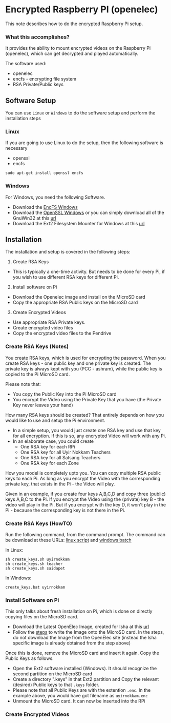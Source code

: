 # Encrypted Raspberry PI (openelec)

This note describes how to do the encrypted Raspberry Pi setup.

### What this accomplishes?

It provides the ability to mount encrypted videos on the Raspberry Pi (openelec), which can get decrypted and played automatically.

The software used:
   * openelec
   * encfs - encrypting file system
   * RSA Private/Public keys

## Software Setup

You can use `Linux` or `Windows` to do the software setup and perform the installation steps

### Linux

If you are going to use Linux to do the setup, then the following software is necessary

* openssl
* encfs

```
sudo apt-get install openssl encfs
```

### Windows

For Windows, you need the following Software.

* Download the [EncFS Windows](http://encfsmp.sourceforge.net/download.html)
* Download the [OpenSSL Windows](https://www.openssl.org/related/binaries.html) or you can simply download all of the GnuWin32 at this [url](http://gnuwin32.sourceforge.net/)
* Download the Ext2 Filesystem Mounter for Windows at this [url](http://sourceforge.net/projects/ext2fsd/)


## Installation 

The installation and setup is covered in the following steps:

1. Create RSA Keys 
  * This is typically a one-time activity. But needs to be done for every Pi, if you wish to use different RSA keys for different Pi.
2. Install software on Pi
  * Download the Openelec image and install on the MicroSD card
  * Copy the appropriate RSA Public keys on the MicroSD card
3. Create Encrypted Videos
  * Use appropriate RSA Private keys.
  * Create encrypted video files
  * Copy the encrypted video files to the Pendrive

### Create RSA Keys (Notes)

You create RSA keys, which is used for encrypting the password. When you create RSA keys - one public key and one private key is created. 
The private key is always kept with you (PCC - ashram), while the public key is copied to the Pi MicroSD card.

Please note that:
  * You copy the Public Key into the Pi MicroSD card
  * You encrypt the Video using the Private Key that you have (the Private Key never leaves your hand)

How many RSA keys should be created? That entirely depends on how you would like to use and setup the Pi environment.

* In a simple setup, you would just create one RSA key and use that key for all encryption. If this is so, any encrypted Video will work with any Pi.
* In an elaborate case, you could create
   * One RSA key for each RPi
   * One RSA key for all Uyir Nokkam Teachers
   * One RSA key for all Satsang Teachers
   * One RSA key for each Zone

How you model is completely upto you. You can copy multiple RSA public keys to each Pi. As long as you encrypt the Video with the corresponding private key, that 
exists in the Pi - the Video will play.

Given in an example, if you create four keys A,B,C,D and copy three (public) keys A,B,C to the Pi. If you encrypt the Video using the (private) key B - the video will 
play in the Pi. But if you encrypt with the key D, it won't play in the Pi - because the corresponding key is not there in the Pi.

### Create RSA Keys (HowTO)

Run the following command, from the command prompt. The command can be download at these URLs:  [linux script](create_keys.sh) and [windows batch](create_keys.bat)

In Linux:

```
sh create_keys.sh uyirnokkam
sh create_keys.sh teacher
sh create_keys.sh saidapet
```

In Windows:

```
create_keys.bat uyirnokkam
```


### Install Software on Pi

This only talks about fresh installation on Pi, which is done on directly copying files on the MicroSD card.

* Download the Latest OpenElec Image, created for Isha at this [url](not.yet.created)
* Follow the [steps](http://wiki.openelec.tv/index.php/HOW-TO:Installing_OpenELEC/Writing_The_Disk_Image#tab=Windows) to write the Image onto the MicroSD card. 
In the steps, do not download the Image from the OpenElec site (instead the Isha specific image is already obtained from the step above)

Once this is done, remove the MicroSD card and insert it again. Copy the Public Keys as follows.

* Open the Ext2 software installed (Windows). It should recognize the second partition on the MicroSD card
* Create a directory ".keys" in that Ext2 partition and Copy the relevant (desired) Public keys to that `.keys` folder.
* Please note that all Public Keys are with the extention `.enc`. In the example above, you would have got filename as `uyirnokkam.enc`
* Unmount the MicroSD card. It can now be inserted into the RPi


### Create Encrypted Videos







